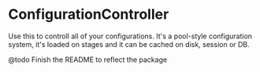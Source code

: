 # ConfigurationController
Use this to controll all of your configurations. It's a pool-style configuration system, 
it's loaded on stages and it can be cached on disk, session or DB.


@todo Finish the README to reflect the package